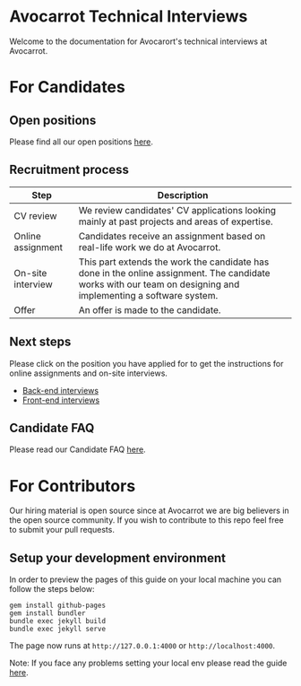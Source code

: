 # Avocarrot Technical Interviews

Welcome to the documentation for Avocarort's technical interviews at Avocarrot.

# For Candidates

## Open positions

Please find all our open positions [here](https://avocarrot.workable.com/).

## Recruitment process

| Step | Description |
|---|---|
| CV review | We review candidates' CV applications looking mainly at past projects and areas of expertise. |
| Online assignment | Candidates receive an assignment based on real-life work we do at Avocarrot. |
| On-site interview | This part extends the work the candidate has done in the online assignment. The candidate works with our team on designing and implementing a software system. |
| Offer | An offer is made to the candidate. |

## Next steps

Please click on the position you have applied for to get the instructions for online assignments and on-site interviews.

- [Back-end interviews](back-end/index.md)
- [Front-end interviews](front-end/index.md)

## Candidate FAQ

Please read our Candidate FAQ [here](CANDIDATE-FAQ.md).

# For Contributors

Our hiring material is open source since at Avocarrot we are big believers in the open source community. If you wish to contribute to this repo feel free to submit your pull requests.

## Setup your development environment

In order to preview the pages of this guide on your local machine you can follow the steps below:

```
gem install github-pages
gem install bundler
bundle exec jekyll build
bundle exec jekyll serve
```

The page now runs at ```http://127.0.0.1:4000``` or ```http://localhost:4000```.

Note: If you face any problems setting your local env please read the guide [here](https://help.github.com/articles/setting-up-your-github-pages-site-locally-with-jekyll/). 
